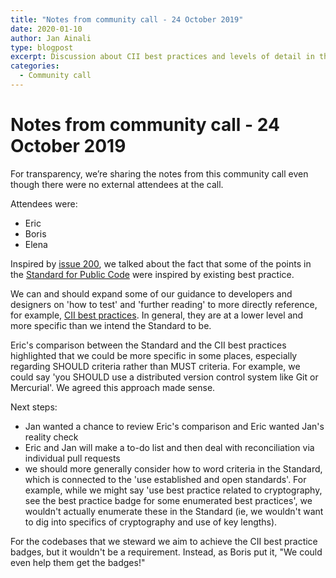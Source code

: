 ```yaml
---
title: "Notes from community call - 24 October 2019"
date: 2020-01-10
author: Jan Ainali
type: blogpost
excerpt: Discussion about CII best practices and levels of detail in the Standard for Public Code
categories:
  - Community call
---
```


# Notes from community call - 24 October 2019

For transparency, we’re sharing the notes from this community call even though there were no external attendees at the call.

Attendees were:
- Eric
- Boris
- Elena

Inspired by [issue 200](https://github.com/publiccodenet/standard/issues/200), we talked about the fact that some of the points in the [Standard for Public Code](https://standard.publiccode.net) were inspired by existing best practice.

We can and should expand some of our guidance to developers and designers on 'how to test' and 'further reading' to more directly reference, for example, [CII best practices](https://bestpractices.coreinfrastructure.org/en). In general, they are at a lower level and more specific than we intend the Standard to be.

Eric's comparison between the Standard and the CII best practices highlighted that we could be more specific in some places, especially regarding SHOULD criteria rather than MUST criteria. For example, we could say 'you SHOULD use a distributed version control system like Git or Mercurial'. We agreed this approach made sense.

Next steps:

* Jan wanted a chance to review Eric's comparison and Eric wanted Jan's reality check
* Eric and Jan will make a to-do list and then deal with reconciliation via individual pull requests
* we should more generally consider how to word criteria in the Standard, which is connected to the 'use established and open standards'. For example, while we might say 'use best practice related to cryptography, see the best practice badge for some enumerated best practices', we wouldn't actually enumerate these in the Standard (ie, we wouldn't want to dig into specifics of cryptography and use of key lengths).

For the codebases that we steward we aim to achieve the CII best practice badges, but it wouldn't be a requirement. Instead, as Boris put it, "We could even help them get the badges!"
